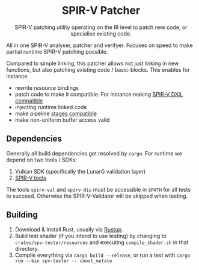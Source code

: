 <div align="center">

# SPIR-V Patcher

SPIR-V patching utility operating on the IR level to patch new code, or specialise existing code.

</div>



All in one SPIR-V analyser, patcher and verifyer. Focuses on speed to make partial runtime SPIR-V patching possible.

Compared to simple linking, this patcher allows not just linking in new functions, but also patching existing code / basic-blocks. This enables for instance

- rewrite resource bindings
- patch code to make it compatible. For instance making [SPIR-V DXIL compatible](https://godotengine.org/article/d3d12-adventures-in-shaderland/)
- injecting runtime linked code 
- make pipeline [stages compatible](https://github.com/expenses/spirv-location-injector)
- make non-uniform buffer access valid

## Dependencies

Generally all build dependencies get resolved by `cargo`. For runtime we depend on two tools / SDKs:
1. Vulkan SDK (specifically the LunarG validation layer)
2. [SPIR-V tools](https://github.com/KhronosGroup/SPIRV-Tools)

The tools `spirv-val` and `spirv-dis` must be accessible in `$PATH` for all tests to succeed. Otherwise the SPIR-V-Validator will be skipped when testing.

## Building

1. Download & Install Rust, usually via [Rustup](https://rustup.rs/).
2. Build test shader (if you intend to use testing) by changing to `crates/spv-tester/resources` and executing `compile_shader.sh` in that directory.
3. Compile everything via `cargo build --release`, or run a test with `cargo run --bin spv-tester -- const_mutate`
